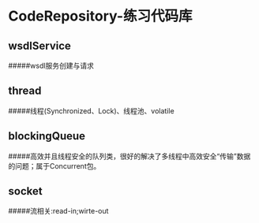 # CodeRepository-练习代码库

## wsdlService
#####wsdl服务创建与请求

## thread
#####线程(Synchronized、Lock)、线程池、volatile

## blockingQueue
#####高效并且线程安全的队列类，很好的解决了多线程中高效安全“传输”数据的问题；属于Concurrent包。

## socket
#####流相关:read-in;wirte-out